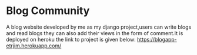 # Blog Community
A blog website developed by me as my django project,users can write blogs and read blogs they can also add their views in the form of comment.It is deployed on heroku the link to project is given below:
https://blogapp-etrjim.herokuapp.com/
